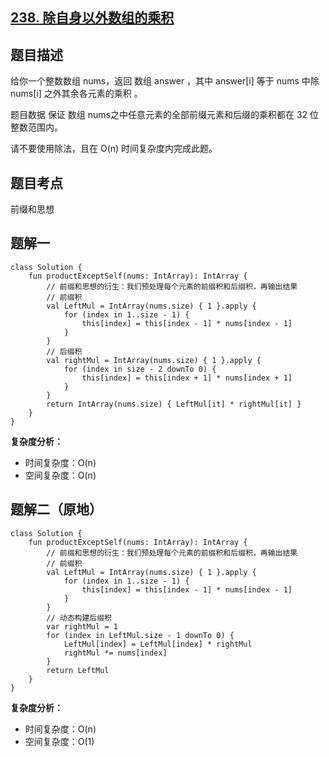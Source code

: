 ## [238. 除自身以外数组的乘积](https://leetcode.cn/problems/product-of-array-except-self/description/)

## 题目描述

给你一个整数数组 nums，返回 数组 answer ，其中 answer[i] 等于 nums 中除 nums[i] 之外其余各元素的乘积 。

题目数据 保证 数组 nums之中任意元素的全部前缀元素和后缀的乘积都在  32 位 整数范围内。

请不要使用除法，且在 O(n) 时间复杂度内完成此题。

## 题目考点

前缀和思想

## 题解一
 
```
class Solution {
    fun productExceptSelf(nums: IntArray): IntArray {
        // 前缀和思想的衍生：我们预处理每个元素的前缀积和后缀积，再输出结果
        // 前缀积
        val LeftMul = IntArray(nums.size) { 1 }.apply {
            for (index in 1..size - 1) {
                this[index] = this[index - 1] * nums[index - 1]
            }
        }
        // 后缀积
        val rightMul = IntArray(nums.size) { 1 }.apply {
            for (index in size - 2 downTo 0) {
                this[index] = this[index + 1] * nums[index + 1]
            }
        }
        return IntArray(nums.size) { LeftMul[it] * rightMul[it] }
    }
}
```

**复杂度分析：**

- 时间复杂度：O(n)
- 空间复杂度：O(n) 

## 题解二（原地）

```
class Solution {
    fun productExceptSelf(nums: IntArray): IntArray {
        // 前缀和思想的衍生：我们预处理每个元素的前缀积和后缀积，再输出结果
        // 前缀积
        val LeftMul = IntArray(nums.size) { 1 }.apply {
            for (index in 1..size - 1) {
                this[index] = this[index - 1] * nums[index - 1]
            }
        }
        // 动态构建后缀积
        var rightMul = 1
        for (index in LeftMul.size - 1 downTo 0) {
            LeftMul[index] = LeftMul[index] * rightMul
            rightMul *= nums[index]
        }
        return LeftMul
    }
}
```

**复杂度分析：**

- 时间复杂度：O(n)
- 空间复杂度：O(1) 
